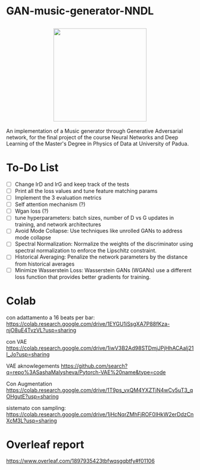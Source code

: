 # GAN-music-generator-NNDL


<h2 align="center">
  <img src="https://i.giphy.com/media/v1.Y2lkPTc5MGI3NjExdXYyeGl3MzR3aWJydjk4N3dhbXU4anViaXFvOTh4ODlxYjA1aHJ1eSZlcD12MV9pbnRlcm5hbF9naWZfYnlfaWQmY3Q9Zw/tqfS3mgQU28ko/giphy.gif", width="250">
</h2>


An implementation of a Music generator through Generative Adversarial network, for the final project of the course Neural Networks and Deep Learning of the Master's Degree in Physics of Data at University of Padua.    

# To-Do List
- [ ] Change lrD and lrG and keep track of the tests
- [ ] Print all the loss values and tune feature matching params
- [ ] Implement the 3 evaluation metrics
- [ ] Self attention mechanism (?)
- [ ] Wgan loss (?)
- [ ] tune hyperparameters: batch sizes, number of D vs G updates in training, and network architectures
- [ ] Avoid Mode Collapse: Use techniques like unrolled GANs to address mode collapse
- [ ] Spectral Normalization: Normalize the weights of the discriminator using spectral normalization to enforce the Lipschitz constraint.
- [ ] Historical Averaging: Penalize the network parameters by the distance from historical averages
- [ ] Minimize Wasserstein Loss: Wasserstein GANs (WGANs) use a different loss function that provides better gradients for training.

# Colab
con adattamento a 16 beats per bar: https://colab.research.google.com/drive/1EYGU1iSsgXA7P88fKza-njO8uE4TvzVL?usp=sharing

con VAE 
https://colab.research.google.com/drive/1iwV3B2Ad98STDmjJPjHhACAalj21I_Jo?usp=sharing

VAE aknowlegements
https://github.com/search?q=repo%3ASashaMalysheva/Pytorch-VAE%20name&type=code

Con Augmentation    
https://colab.research.google.com/drive/1T9ps_vxQM4YXZTjN4wCv5uT3_qOHgutE?usp=sharing

sistemato con sampling: https://colab.research.google.com/drive/1jHcNqrZMhFjROF0IHkW2erDdzCnXcM3L?usp=sharing

# Overleaf report
https://www.overleaf.com/1897935423tbfwqsgqbtfy#f01106
